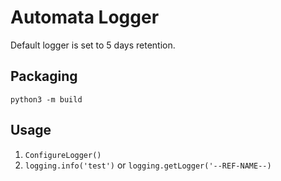 # Automata Logger
Default logger is set to 5 days retention.

## Packaging
`python3 -m build`

## Usage
1. `ConfigureLogger()`
2. `logging.info('test')` or `logging.getLogger('--REF-NAME--)`